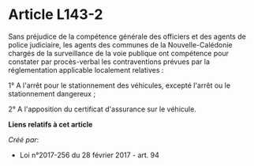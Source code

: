 # Article L143-2

Sans préjudice de la compétence générale des officiers et des agents de police judiciaire, les agents des communes de la
Nouvelle-Calédonie chargés de la surveillance de la voie publique ont compétence pour constater par procès-verbal les
contraventions prévues par la réglementation applicable localement relatives : 

1° A l'arrêt pour le stationnement des véhicules, excepté l'arrêt ou le stationnement dangereux ; 

2° A l'apposition du certificat d'assurance sur le véhicule.

**Liens relatifs à cet article**

_Créé par_:

  - Loi n°2017-256 du 28 février 2017 - art. 94
